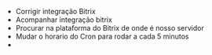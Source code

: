 -  Corrigir integração Bitrix
-  Acompanhar integração bitrix
-  Procurar na plataforma do Bitrix de onde é nosso servidor
-  Mudar o horario do Cron para rodar a cada 5 minutos
-  